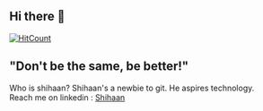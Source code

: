 ## Hi there 👋

[![HitCount](http://hits.dwyl.com/theneoterik/theneoterik.svg)](http://hits.dwyl.com/theneoterik/theneoterik)

<!--
**theneoterik/theneoterik** is a ✨ _special_ ✨ repository because its `README.md` (this file) appears on your GitHub profile.


                
-->
## "Don't be the same, be better!" ##
Who is shihaan?
 Shihaan's a newbie to git. He aspires technology.
 <br>
Reach me on linkedin : [Shihaan](https://www.linkedin.com/in/shihaan-w-s-7b6a851a0/)

